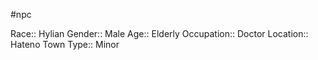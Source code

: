 #npc 

Race:: Hylian
Gender:: Male
Age:: Elderly
Occupation:: Doctor
Location:: Hateno Town
Type:: Minor
